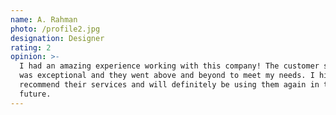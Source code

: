 ```yaml
---
name: A. Rahman
photo: /profile2.jpg
designation: Designer
rating: 2
opinion: >-
  I had an amazing experience working with this company! The customer service
  was exceptional and they went above and beyond to meet my needs. I highly
  recommend their services and will definitely be using them again in the
  future.
---
```


